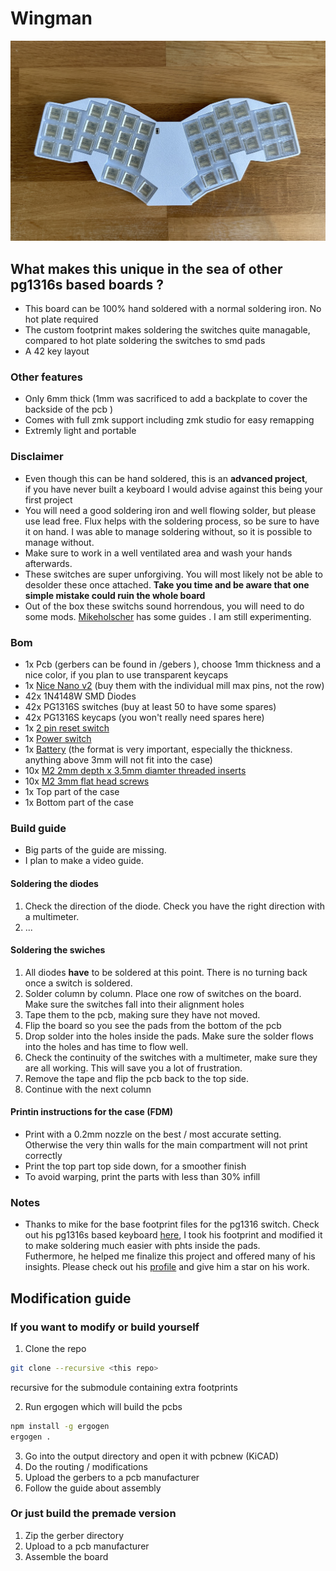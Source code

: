 # Wingman

![wingman](./imgs/wingman.jpeg)
## What makes this unique in the sea of other pg1316s based boards ?
- This board can be 100% hand soldered with a normal soldering iron. No hot plate required
- The custom footprint makes soldering the switches quite managable, compared to hot plate soldering the switches to smd pads 
- A 42 key layout

### Other features
- Only 6mm thick (1mm was sacrificed to add a backplate to cover the backside of the pcb )
- Comes with full zmk support including zmk studio for easy remapping
- Extremly light and portable

### Disclaimer
- Even though this can be hand soldered, this is an **advanced project**,    
if you have never built a keyboard I would advise against this being your first project 
- You will need a good soldering iron and well flowing solder, but please use lead free. Flux helps with the soldering process, so be sure to have it on hand. I was able to manage soldering without, so it is possible to manage without.
- Make sure to work in a well ventilated area and wash your hands afterwards.
- These switches are super unforgiving. You will most likely not be able to desolder these once attached.
**Take you time and be aware that one simple mistake could ruin the whole board**
- Out of the box these switchs sound horrendous, you will need to do some mods. [Mikeholscher](https://github.com/mikeholscher/zmk-config-mikefive/tree/main/files/mods) has some guides . I am still experimenting. 





### Bom
- 1x Pcb (gerbers can be found in /gebers ), choose 1mm thickness and a nice color, if you plan to use transparent keycaps
- 1x [Nice Nano v2](https://42keebs.eu/shop/parts/controllers/nice-nano-v2-wireless-controller/) (buy them with the individual mill max pins, not the row)
- 42x 1N4148W SMD Diodes
- 42x PG1316S switches (buy at least 50 to have some spares)
- 42x PG1316S keycaps (you won't really need spares here)
- 1x [ 2 pin reset switch](https://42keebs.eu/shop/parts/components/reset-switch/?attribute_type=Through-hole%202-pin%206x3&attribute_pa_colour=black)
- 1x [Power switch](https://42keebs.eu/shop/parts/components/power-switch/)
- 1x [Battery](https://42keebs.eu/shop/parts/lithium-polymer-battery/?attribute_size=301230%20(110%20mAh)) (the format is very important, especially the thickness. anything above 3mm will not fit into the case)
- 10x [M2 2mm depth x 3.5mm diamter threaded inserts](https://www.amazon.de/dp/B0D9YK4PY1)
- 10x [M2 3mm flat head screws](https://www.amazon.de/dp/B0D4557749)
- 1x Top part of the case
- 1x Bottom part of the case


### Build guide
- Big parts of the guide are missing.
- I plan to make a video guide.

#### Soldering the diodes
1. Check the direction of the diode. Check you have the right direction with a multimeter.
2. ...
#### Soldering the swiches
1. All diodes **have** to be soldered at this point. There is no turning back once a switch is soldered. 
2. Solder column by column. Place one row of switches on the board. Make sure the switches fall into their alignment holes
3. Tape them to the pcb, making sure they have not moved. 
4. Flip the board so you see the pads from the bottom of the pcb
5. Drop solder into the holes inside the pads. Make sure the solder flows into the holes and has time to flow well. 
6. Check the continuity of the switches with a multimeter, make sure they are all working. This will save you a lot of frustration.
7. Remove the tape and flip the pcb back to the top side.
8. Continue with the next column
#### Printin instructions for the case (FDM)
- Print with a 0.2mm nozzle on the best / most accurate setting. Otherwise the very thin walls for the main compartment will not print correctly
- Print the top part top side down, for a smoother finish
- To avoid warping, print the parts with less than 30% infill

### Notes
- Thanks to mike for the base footprint files for the pg1316 switch. Check out his pg1316s based keyboard [here](https://github.com/mikeholscher/zmk-config-mikefive), I took his footprint and modified it to make soldering much easier with phts inside the pads.      
Futhermore, he helped me finalize this project and offered many of his insights. Please check out his [profile](https://github.com/mikeholscher) and give him a star on his work.


## Modification guide

### If you want to modify or build yourself
1. Clone the repo

```bash
git clone --recursive <this repo>
```
recursive for the submodule containing extra footprints   

2. Run ergogen which will build the pcbs
```bash
npm install -g ergogen
ergogen .
```
3. Go into the output directory and open it with pcbnew (KiCAD)
4. Do the routing / modifications
5. Upload the gerbers to a pcb manufacturer
6. Follow the guide about assembly


### Or just build the premade version
1. Zip the gerber directory
2. Upload to a pcb manufacturer
3. Assemble the board



